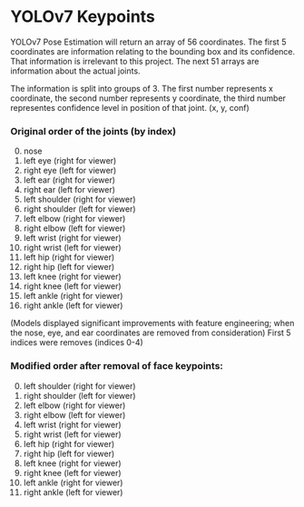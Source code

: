 # YOLOv7 Keypoints

YOLOv7 Pose Estimation will return an array of 56 coordinates. The first 5 coordinates are information relating to the bounding box and its confidence. That information is irrelevant to this project. The next 51 arrays are information about the actual joints.

The information is split into groups of 3. The first number represents x coordinate, the second number represents y coordinate, the third number representes confidence level in position of that joint. (x, y, conf)

### Original order of the joints (by index)
0. nose
1. left eye (right for viewer)
2. right eye (left for viewer)
3. left ear (right for viewer)
4. right ear (left for viewer)
5. left shoulder (right for viewer)
6. right shoulder (left for viewer)
7. left elbow (right for viewer)
8. right elbow (left for viewer)
9. left wrist (right for viewer)
10. right wrist (left for viewer)
11. left hip (right for viewer)
12. right hip (left for viewer)
13. left knee (right for viewer)
14. right knee (left for viewer)
15. left ankle (right for viewer)
16. right ankle (left for viewer)

(Models displayed significant improvements with feature engineering; when the nose, eye, and ear coordinates are removed from consideration)
First 5 indices were removes (indices 0-4)

### Modified order after removal of face keypoints:
0. left shoulder (right for viewer)
1. right shoulder (left for viewer)
2. left elbow (right for viewer)
3. right elbow (left for viewer)
4. left wrist (right for viewer)
5. right wrist (left for viewer)
6. left hip (right for viewer)
7. right hip (left for viewer)
8. left knee (right for viewer)
9. right knee (left for viewer)
10. left ankle (right for viewer)
11. right ankle (left for viewer)

